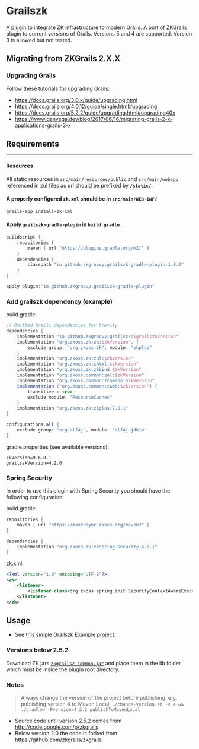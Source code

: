 # Grailszk

A plugin to integrate ZK infrastructure to modern Grails.
A port of [ZKGrails](https://github.com/zkgrails/zkgrails) plugin to current versions of Grails.
Versions 5 and 4 are supported. Version 3 is allowed but not tested.

## Migrating from ZKGrails 2.X.X

### Upgrading Grails

Follow these tutorials for upgrading Grails:

- https://docs.grails.org/3.0.x/guide/upgrading.html
- https://docs.grails.org/4.0.12/guide/single.html#upgrading
- https://docs.grails.org/5.2.2/guide/upgrading.html#upgrading40x
- https://www.danvega.dev/blog/2017/06/16/migrating-grails-2-x-applications-grails-3-x

## Requirements 

---

#### Resources

All static resources in `src/main/resources/public` and `src/main/webapp` referenced in zul files as url
should be prefixed by **`/static/`**.

#### A properly configured `zk.xml` should be in `src/main/WEB-INF/`
```shell
grails-app install-zk-xml
```

#### Apply `grailszk-gradle-plugin` in `build.gradle`

```groovy
buildscript {
    repositories {
        maven { url "https://plugins.gradle.org/m2/" }
    }
    dependencies {
        classpath "io.github.zkgroovy:grailszk-gradle-plugin:1.0.0"
    }
}

apply plugin:"io.github.zkgroovy.grailszk-gradle-plugin"
```

### Add grailszk dependency (example)

build.gradle:
```groovy
// Omitted Grails dependencies for brevity
dependencies {
    implementation "io.github.zkgroovy:grailszk:$grailszkVersion"
    implementation "org.zkoss.zk:zk:$zkVersion", {
        exclude group: "org.zkoss.zk", module: "zkplus"
    }
    implementation "org.zkoss.zk:zul:$zkVersion"
    implementation "org.zkoss.zk:zhtml:$zkVersion"
    implementation "org.zkoss.zk:zkbind:$zkVersion"
    implementation "org.zkoss.common:zel:$zkVersion"
    implementation "org.zkoss.common:zcommon:$zkVersion"
    implementation ("org.zkoss.common:zweb:$zkVersion") {
        transitive = true
        exclude module: "ResourceCaches"
    }
    implementation "org.zkoss.zk:zkplus:7.0.1"
}

configurations.all {
    exclude group: "org.slf4j", module: "slf4j-jdk14"
}
```

gradle.properties (see available versions):

```properties
zkVersion=9.6.0.1
grailszkVersion=4.2.0
```

### Spring Security

In order to use this plugin with Spring Security you should have the following configuration:

build.gradle:
```groovy
repositories {
    maven { url "https://mavensync.zkoss.org/maven2" }
}

dependencies {
    implementation "org.zkoss.zk:zkspring-security:4.0.1"
}
```

zk.xml:
```xml
<?xml version="1.0" encoding="UTF-8"?>
<zk>
    <listener>
        <listener-class>org.zkoss.spring.init.SecurityContextAwareExecutionListener</listener-class>
    </listener>
</zk>
```

## Usage

- See [this simple Grailszk Example project](https://github.com/maiconandsilva/grailszk-example).

### Versions below 2.5.2

Download ZK jars [`zkgrails2-common.jar`](https://github.com/zk-groovy/zkgrails-common.jar/blob/main/zkgrails2-common.jar)
and place them in the lib folder which must be inside the plugin root directory.  

### Notes

> Always change the version of the project before publishing. e.g. publishing version 4 to Maven Local:
> `./change-version.sh -v 4 && ./gradlew -Pversion=4.2.2 publishToMavenLocal`

- Source code until version 2.5.2 comes from http://code.google.com/p/zkgrails.
- Below version 2.0 the code is forked from https://github.com/zkgrails/zkgrails.
